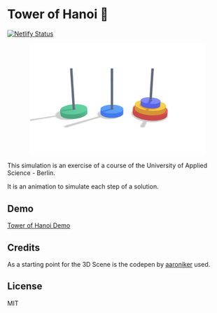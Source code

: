 # Tower of Hanoi 🗼

[![Netlify Status](https://api.netlify.com/api/v1/badges/23935f15-827f-443e-9223-6e164f36ad62/deploy-status)](https://app.netlify.com/sites/tower-of-hanoi-animation/deploys)

<p align="center">
<img src="./public/example.png" alt="Tower of Hanoi" width="400"/>
</p>

This simulation is an exercise of a course of the University of Applied Science - Berlin. 

It is an animation to simulate each step of a solution. 


## Demo
[Tower of Hanoi Demo](https://tower-of-hanoi-animation.netlify.app/)


## Credits 
As a starting point for the 3D Scene is the codepen by [aaroniker](https://codepen.io/aaroniker/pen/bGGMNPd?editors=0010) used.


## License

MIT
